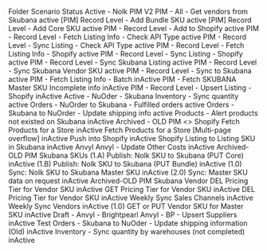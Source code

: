 Folder	Scenario	Status
Active - Nolk PIM V2	PIM - All - Get vendors from Skubana	active
	[PIM] Record Level - Add Bundle SKU	active
	[PIM] Record Level - Add Core SKU	active
	PIM - Record Level - Add to Shopify	active
	PIM - Record Level - Fetch Listing Info - Check API Type	active
	PIM - Record Level - Sync Listing - Check API Type	active
	PIM - Record Level - Fetch Listing Info - Shopify	active
	PIM - Record Level - Sync Listing - Shopify	active
	PIM - Record Level - Sync Skubana Listing	active
	PIM - Record Level - Sync Skubana Vendor SKU	active
	PIM - Record Level - Sync to Skubana	active
	PIM - Fetch Listing Info - Batch	inActive
	PIM - Fetch SKUBANA Master SKU Incomplete info	inActive
	PIM - Record Level - Upsert Listing - Shopify	inActive
Active - NuOder - Skubana	Inventory - Sync quantity	active
	Orders - NuOrder to Skubana - Fulfilled orders	active
	Orders - Skubana to NuOrder - Update shipping info	active
	Products - Alert products not existed on Skubana	inActive
Archived - OLD PIM <> Shopify	Fetch Products for a Store	inActive
	Fetch Products for a Store [Multi-page overflow]	inActive
	Push into Shopify	inActive
	Shopify Listing to Listing SKU in Skubana	inActive
Anvyl	Anvyl - Update Other Costs	inActive
Archived-OLD PIM Skubana SKUs	(1.A) Publish: Nolk SKU to Skubana (PUT Core)	inActive
	(1.B) Publish: Nolk SKU to Skubana (PUT Bundle)	inActive
	(1.0) Sync: Nolk SKU to Skubana Master SKU	inActive
	(2.0) Sync: Master SKU data on request	inActive
Archived-OLD PIM Skubana Vendor	DEL Pricing Tier for Vendor SKU	inActive
	GET Pricing Tier for Vendor SKU	inActive
	DEL Pricing Tier for Vendor SKU	inActive
	Weekly Sync Sales Channels	inActive
	Weekly Sync Vendors	inActive
	(1.0) GET or PUT Vendor SKU for Master SKU	inActive
Draft - Anvyl - Brightpearl	Anvyl - BP - Upsert Suppliers	inActive
Test	Orders - Skubana to NuOder - Update shipping information (Old)	inActive
	Inventory - Sync quantity by warehouses (not completed)	inActive
